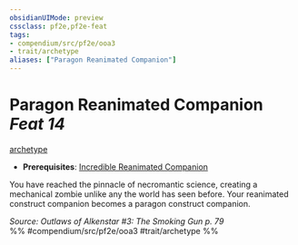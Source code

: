 ```yaml
---
obsidianUIMode: preview
cssclass: pf2e,pf2e-feat
tags:
- compendium/src/pf2e/ooa3
- trait/archetype
aliases: ["Paragon Reanimated Companion"]
---
```

# Paragon Reanimated Companion  *Feat 14*  
[archetype](/rules/traits/archetype.md)  

- **Prerequisites**: [Incredible Reanimated Companion](/compendium/feats/incredible-reanimated-companion-ooa3.md)

You have reached the pinnacle of necromantic science, creating a mechanical zombie unlike any the world has seen before. Your reanimated construct companion becomes a paragon construct companion.

*Source: Outlaws of Alkenstar #3: The Smoking Gun p. 79*  
%% #compendium/src/pf2e/ooa3 #trait/archetype %%